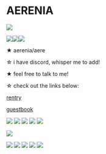 # AERENIA

<img src="https://64.media.tumblr.com/a9364b0192af7b03bc4dcdbd0b84043e/c0a50ad4e7df1325-44/s400x600/27f2a93bd0b3b53643b9e472d9a5de2d3c71b176.png"> 

<img src="https://64.media.tumblr.com/10d646958b1ba14524223b9d70f1b2fc/tumblr_inline_pdzckeMXfs1v11djx_500.gif"><img src="https://64.media.tumblr.com/774378bac387db163bc8bdacabb6ce10/tumblr_inline_pdytsmQ0Vp1v11djx_500.gif"><img src="https://64.media.tumblr.com/135495175a6b59c79ccf034bbf51b367/tumblr_inline_pdzdeodrwF1v11djx_500.gif">

★ aerenia/aere

☆ i have discord, whisper me to add!

★ feel free to talk to me!

☆ check out the links below:

[rentry](https://rentry.co/aereniax) 

[guestbook](https://aere.123guestbook.com/)

<img src="https://64.media.tumblr.com/b3867a8cf2b31bbcfc219f3394d09029/509dca664f2eb5e4-e7/s100x200/0dc1569ad5e1d8a52125c2243f699bcdfeae407b.pnj"> <img src="https://64.media.tumblr.com/2e4783e65e9a29280e6c43155492b18a/b598b7fada21f160-3e/s250x400/59d37781d3fd5da754c092a56e59241488da88e2.gifv">
<img src="https://64.media.tumblr.com/9d51e9710d24283290d83c095614f818/4ef471641708b1ce-c2/s100x200/000eb5c53ff50c54fbfee89c67fa2a5462ef09a8.gifv">
<img src="https://64.media.tumblr.com/2451284035c239089d7936c4801eb1c4/df12587d2ffc0449-5e/s100x200/1f0a4bf886d6b1f5323c660c137a643f20d618d4.png">
<img src="https://koinuko.pink/mygraphics/stamps/meguca.png">

<img src="https://i.postimg.cc/s2kKdpJR/untitled.png">

<img src="https://koinuko.pink/mygraphics/stamps/rinlen.gif"> <img src="https://images-wixmp-ed30a86b8c4ca887773594c2.wixmp.com/f/9191ea54-6696-41fb-8c0b-30a0ef9c640c/dbbvoab-1ed0325c-767d-4322-bdf4-41e92c414f34.png/v1/fill/w_99,h_55/personality_stamp___infp_by_onemagicalrose_dbbvoab-fullview.png?token=eyJ0eXAiOiJKV1QiLCJhbGciOiJIUzI1NiJ9.eyJzdWIiOiJ1cm46YXBwOjdlMGQxODg5ODIyNjQzNzNhNWYwZDQxNWVhMGQyNmUwIiwiaXNzIjoidXJuOmFwcDo3ZTBkMTg4OTgyMjY0MzczYTVmMGQ0MTVlYTBkMjZlMCIsIm9iaiI6W1t7ImhlaWdodCI6Ijw9NTUiLCJwYXRoIjoiXC9mXC85MTkxZWE1NC02Njk2LTQxZmItOGMwYi0zMGEwZWY5YzY0MGNcL2RiYnZvYWItMWVkMDMyNWMtNzY3ZC00MzIyLWJkZjQtNDFlOTJjNDE0ZjM0LnBuZyIsIndpZHRoIjoiPD05OSJ9XV0sImF1ZCI6WyJ1cm46c2VydmljZTppbWFnZS5vcGVyYXRpb25zIl19.K1-AogFj51_ocxrYlGvUlQiaFClOoFz2Bz_qMIJGeqI">
<img src="https://64.media.tumblr.com/bd5360105b89ec6156457156cbdb9fed/d79b386dd434d7d8-06/s100x200/e76b5312f3a7a0647079201ed1314b695e51c7e1.pnj">
<img src="https://64.media.tumblr.com/e37e86308c2b7b58687a5af743081a65/a45f1f281c342d3f-88/s100x200/e0dee2f7efba60774a9b8cb6a92c02ef4cfe9e34.pnj">
<img src="https://64.media.tumblr.com/85f6b3f0851e8481cdada0bb5bd36e0e/e409f9f57c8c775c-06/s100x200/1a0c4a593e3679bdb8116e38226fa6a96967c88b.gifv">
